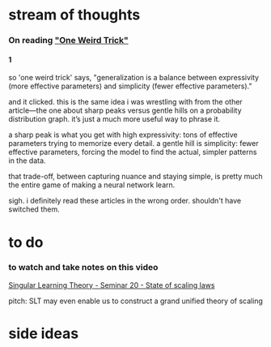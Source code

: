 # stream of thoughts
### On reading ["One Weird Trick"](https://www.lesswrong.com/posts/fovfuFdpuEwQzJu2w/neural-networks-generalize-because-of-this-one-weird-trick)
#### 1
so 'one weird trick' says, "generalization is a balance between expressivity (more effective parameters) and simplicity (fewer effective parameters)."

and it clicked. this is the same idea i was wrestling with from the other article—the one about sharp peaks versus gentle hills on a probability distribution graph. it’s just a much more useful way to phrase it.

a sharp peak is what you get with high expressivity: tons of effective parameters trying to memorize every detail. a gentle hill is simplicity: fewer effective parameters, forcing the model to find the actual, simpler patterns in the data.

that trade-off, between capturing nuance and staying simple, is pretty much the entire game of making a neural network learn.

sigh. i definitely read these articles in the wrong order. shouldn't have switched them.
# to do
### to watch and take notes on this video
[Singular Learning Theory - Seminar 20 - State of scaling laws](https://www.youtube.com/watch?v=7LzW8-wxdUE)

pitch: SLT may even enable us to construct a grand unified theory of scaling

# side ideas